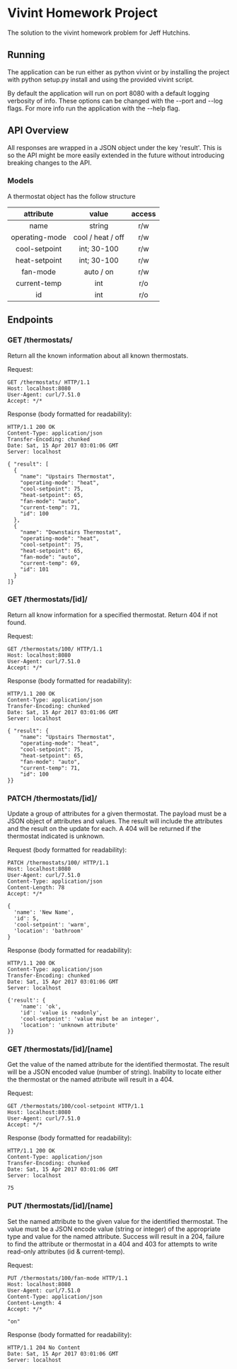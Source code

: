 # Vivint Homework Project

The solution to the vivint homework problem for Jeff Hutchins.


## Running

The application can be run either as python vivint or by installing the
project with python setup.py install and using the provided vivint script.

By default the application will run on port 8080 with a default logging
verbosity of info. These options can be changed with the --port and --log
flags. For more info run the application with the --help flag.


## API Overview

All responses are wrapped in a JSON object under the key 'result'. This is so
the API might be more easily extended in the future without introducing
breaking changes to the API.


### Models

A thermostat object has the follow structure


|   attribute    |       value       | access |
|:--------------:|:-----------------:|:------:|
| name           | string            | r/w    |
| operating-mode | cool / heat / off | r/w    |
| cool-setpoint  | int; 30-100       | r/w    |
| heat-setpoint  | int; 30-100       | r/w    |
| fan-mode       | auto / on         | r/w    |
| current-temp   | int               | r/o    |
| id             | int               | r/o    |



## Endpoints

### GET /thermostats/

Return all the known information about all known thermostats.

Request:

```
GET /thermostats/ HTTP/1.1
Host: localhost:8080
User-Agent: curl/7.51.0
Accept: */*
```

Response (body formatted for readability):

```
HTTP/1.1 200 OK
Content-Type: application/json
Transfer-Encoding: chunked
Date: Sat, 15 Apr 2017 03:01:06 GMT
Server: localhost

{ "result": [
  {
    "name": "Upstairs Thermostat",
    "operating-mode": "heat",
    "cool-setpoint": 75,
    "heat-setpoint": 65,
    "fan-mode": "auto",
    "current-temp": 71,
    "id": 100
  },
  {
    "name": "Downstairs Thermostat",
    "operating-mode": "heat",
    "cool-setpoint": 75,
    "heat-setpoint": 65,
    "fan-mode": "auto",
    "current-temp": 69,
    "id": 101
  }
]}
```


### GET /thermostats/[id]/

Return all know information for a specified thermostat. Return 404 if
not found.


Request:

```
GET /thermostats/100/ HTTP/1.1
Host: localhost:8080
User-Agent: curl/7.51.0
Accept: */*
```

Response (body formatted for readability):

```
HTTP/1.1 200 OK
Content-Type: application/json
Transfer-Encoding: chunked
Date: Sat, 15 Apr 2017 03:01:06 GMT
Server: localhost

{ "result": {
    "name": "Upstairs Thermostat",
    "operating-mode": "heat",
    "cool-setpoint": 75,
    "heat-setpoint": 65,
    "fan-mode": "auto",
    "current-temp": 71,
    "id": 100
}}
```


### PATCH /thermostats/[id]/

Update a group of attributes for a given thermostat. The payload must be a
JSON object of attributes and values. The result will include the attributes
and the result on the update for each. A 404 will be returned if the
thermostat indicated is unknown.


Request (body formatted for readability):

```
PATCH /thermostats/100/ HTTP/1.1
Host: localhost:8080
User-Agent: curl/7.51.0
Content-Type: application/json
Content-Length: 78
Accept: */*

{
  'name': 'New Name',
  'id': 5,
  'cool-setpoint': 'warm',
  'location': 'bathroom'
}
```


Response (body formatted for readability):

```
HTTP/1.1 200 OK
Content-Type: application/json
Transfer-Encoding: chunked
Date: Sat, 15 Apr 2017 03:01:06 GMT
Server: localhost

{'result': {
    'name': 'ok',
    'id': 'value is readonly',
    'cool-setpoint': 'value must be an integer',
    'location': 'unknown attribute'
}}
```


 ### GET /thermostats/[id]/[name]

Get the value of the named attribute for the identified thermostat. The result
will be a JSON encoded value (number of string). Inability to locate either the
thermostat or the named attribute will result in a 404.


Request:

```
GET /thermostats/100/cool-setpoint HTTP/1.1
Host: localhost:8080
User-Agent: curl/7.51.0
Accept: */*
```

Response (body formatted for readability):

```
HTTP/1.1 200 OK
Content-Type: application/json
Transfer-Encoding: chunked
Date: Sat, 15 Apr 2017 03:01:06 GMT
Server: localhost

75
```


### PUT /thermostats/[id]/[name]

Set the named attribute to the given value for the identified thermostat. The
value must be a JSON encode value (string or integer) of the appropriate type
and value for the named attribute. Success will result in a 204, failure to
find the attribute or thermostat in a 404 and 403 for attempts to write
read-only attributes (id & current-temp).


Request:

```
PUT /thermostats/100/fan-mode HTTP/1.1
Host: localhost:8080
User-Agent: curl/7.51.0
Content-Type: application/json
Content-Length: 4
Accept: */*

"on"
```


Response (body formatted for readability):

```
HTTP/1.1 204 No Content
Date: Sat, 15 Apr 2017 03:01:06 GMT
Server: localhost
```
